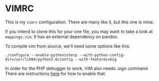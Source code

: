 VIMRC
=====

This is my `vimrc` configuration.  There are many like it, but this one is mine.

If you intend to clone this for your one file, you may want to take a look at `mappings.vim`.
It has an external dependency on pandoc.

To compile vim from source, we'll need some options like this:

~~~
./configure --enable-pythoninterp --with-python-config-dir=/usr/lib64/python2.6/config --with-features=big
~~~

In order for the PHP debugger to work, VIM also needs :sign command.
There are instructions [here](http://developers.blog.box.com/2007/06/20/how-to-debug-php-with-vim-and-xdebug-on-linux/) for how to enable that.
